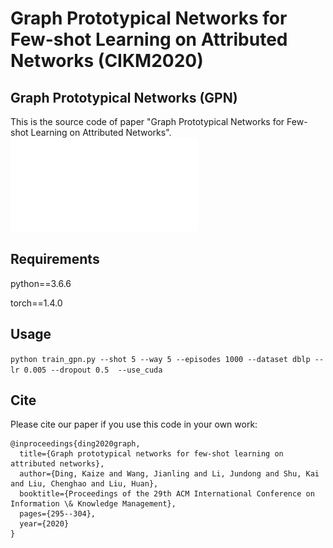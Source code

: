 Graph Prototypical Networks for Few-shot Learning on Attributed Networks (CIKM2020)
============

## Graph Prototypical Networks (GPN)

This is the source code of paper "Graph Prototypical Networks for Few-shot Learning on Attributed Networks".
![The proposed framework](GPN.pdf)

## Requirements
python==3.6.6 

torch==1.4.0

## Usage
```python train_gpn.py --shot 5 --way 5 --episodes 1000 --dataset dblp --lr 0.005 --dropout 0.5  --use_cuda```

## Cite

Please cite our paper if you use this code in your own work:

```
@inproceedings{ding2020graph,
  title={Graph prototypical networks for few-shot learning on attributed networks},
  author={Ding, Kaize and Wang, Jianling and Li, Jundong and Shu, Kai and Liu, Chenghao and Liu, Huan},
  booktitle={Proceedings of the 29th ACM International Conference on Information \& Knowledge Management},
  pages={295--304},
  year={2020}
}
```


